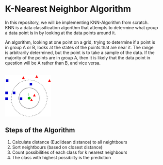 # K-Nearest Neighbor Algorithm
In this repository, we will be implementing KNN-Algorithm from scratch. KNN is a data classification algorithm that attempts to determine what group a data point is in by looking at the data points around it.

An algorithm, looking at one point on a grid, trying to determine if a point is in group A or B, looks at the states of the points that are near it. The range is arbitrarily determined, but the point is to take a sample of the data. If the majority of the points are in group A, then it is likely that the data point in question will be A rather than B, and vice versa.

<br>
<div style="float:centre">
<img src= "https://github.com/jyoti0225/ML-Algorithms-from-Scratch/blob/master/K%20Nearest%20Neighbor/knn_image.png"  height= "30%" width="30%">
</di>

## Steps of the Algorithm
1. Calculate distance (Euclidean distance) to all neightbours
2. Sort neightbours (based on closest distance)
3. Count possibilities of each class for k nearest neighbours
4. The class with highest possibilty is the prediction 

